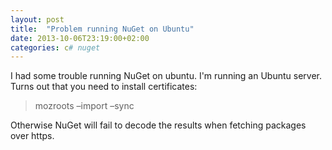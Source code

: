 ```yaml
---
layout: post
title:  "Problem running NuGet on Ubuntu"
date: 2013-10-06T23:19:00+02:00
categories: c# nuget
---
```


I had some trouble running NuGet on ubuntu. I'm running an Ubuntu server. Turns out that you need to install certificates:<br><blockquote class="tr_bq">
mozroots –import –sync</blockquote>
Otherwise NuGet will fail to decode the results when fetching packages over https.<br><br><div style="clear: both;"></div>
